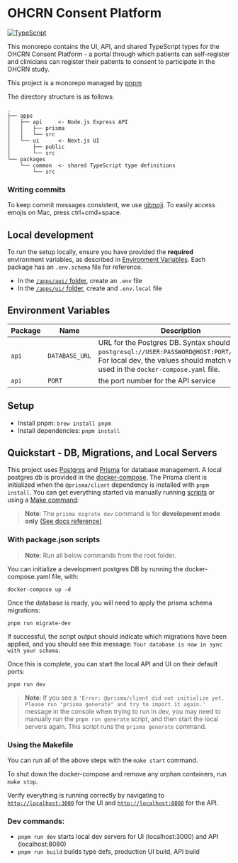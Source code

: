 # OHCRN Consent Platform

[![TypeScript](https://img.shields.io/badge/types-%20TypeScript-blue)](https://www.typescriptlang.org/)

<!-- [![Prettier](https://img.shields.io/badge/styled_with-prettier-ff69b4.svg)](https://prettier.io/) -->

<!-- | Release    | Build Status                                                                                                                                                                    |
| ---------- | ------------------------------------------------------------------------------------------------------------------------------------------------------------------------------- |
| **Edge**   | [![Build Status](https://jenkins.qa.cancercollaboratory.org/buildStatus/icon?job=ARGO%2Fui%2Fdevelop)](https://jenkins.qa.cancercollaboratory.org/job/ARGO/job/ui/job/develop/) |
| **Latest** | [![Build Status](https://jenkins.qa.cancercollaboratory.org/buildStatus/icon?job=ARGO%2Fui%2Fmaster)](https://jenkins.qa.cancercollaboratory.org/job/ARGO/job/ui/job/master/)   | -->

This monorepo contains the UI, API, and shared TypeScript types for the OHCRN Consent Platform - a portal through which patients can self-register and clinicians can register their patients to consent to participate in the OHCRN study.

This project is a monorepo managed by [pnpm](https://pnpm.io/motivation)

The directory structure is as follows:

```
.
├── apps
│   ├── api     <- Node.js Express API
│   │   ├── prisma
│   │   └── src
│   └── ui      <- Next.js UI
│       ├── public
│       └── src
└── packages
    └── common  <- shared TypeScript type definitions
        └── src
```

### Writing commits

To keep commit messages consistent, we use [gitmoji](https://gitmoji.dev). To easily access emojis on Mac, press ctrl+cmd+space.

<!--
### Type checking

- `npm run type-check`: trigger TypeScript type check for whole repo
- `npm run type-check -- --watch`: runs the above with watch mode
  - Any `npm run type-check` triggers `tsc`, so any flag layed out [here](https://www.typescriptlang.org/docs/handbook/compiler-options.html) can be used
- If using [vscode](https://code.visualstudio.com/) (recommended), `tsc` can also be run as a task in the editor:
  - `Cmd+Shift+B`, then select `tsc:build - tsconfig.json`
  - This will report errors in vscode's `PROBLEMS` tab -->

## Local development

To run the setup locally, ensure you have provided the **required** environment variables, as described in [Environment Variables](#environment-variables). Each package has an `.env.schema` file for reference.

- In the [`/apps/api/` folder](./apps/api/), create an `.env` file
- In the [`/apps/ui/` folder](./apps/ui/), create and `.env.local` file

## Environment Variables

| Package | Name           | Description                                                                                                                                                                          | Type     | Required | Default |
| ------- | -------------- | ------------------------------------------------------------------------------------------------------------------------------------------------------------------------------------ | -------- | -------- | ------- |
| `api`   | `DATABASE_URL` | URL for the Postgres DB. Syntax should match `postgresql://USER:PASSWORD@HOST:PORT/DATABASE`. For local dev, the values should match what is used in the `docker-compose.yaml` file. | `string` | Required | -       |
| `api`   | `PORT`         | the port number for the API service                                                                                                                                                  | `number` | Optional | `8080`  |

## Setup

- Install pnpm: `brew install pnpm`
- Install dependencies: `pnpm install`

## Quickstart - DB, Migrations, and Local Servers

This project uses [Postgres](https://www.postgresql.org/) and [Prisma](https://www.prisma.io/docs) for database management. A local postgres db is provided in the [docker-compose](./docker-compose.yaml). The Prisma client is initialized when the `@prisma/client` dependency is installed with `pnpm install`. You can get everything started via manually running [scripts](#with-packagejson-scripts) or using a [Make command](#using-the-makefile):

> **Note**: The `prisma migrate dev` command is for **development mode only** [(See docs reference)](https://www.prisma.io/docs/concepts/components/prisma-migrate/migrate-development-production#create-and-apply-migrations)

### With package.json scripts

> **Note**: Run all below commands from the root folder.

You can initialize a development postgres DB by running the docker-compose.yaml file, with:

`docker-compose up -d`

Once the database is ready, you will need to apply the prisma schema migrations:

`pnpm run migrate-dev`

If successful, the script output should indicate which migrations have been applied, and you should see this message: `Your database is now in sync with your schema.`

Once this is complete, you can start the local API and UI on their default ports:

`pnpm run dev`

> **Note**: If you see a `'Error: @prisma/client did not initialize yet. Please run "prisma generate" and try to import it again.'` message in the console when trying to run in dev, you may need to manually run the `pnpm run generate` script, and then start the local servers again. This script runs the `prisma generate` command.

### Using the Makefile

You can run all of the above steps with the `make start` command.

To shut down the docker-compose and remove any orphan containers, run `make stop`.

<!-- ### Starting local back-end services

A [docker-compose](https://docs.docker.com/compose/) setup is available in the [`compose`](./compose) folder.
Navigate to `/compose` (`cd ./compose`) and Follow the instructions found in [`compose/README.md`](compose/README.md) to start a local cluster of Argo Platform micro services. -->

<!-- - Set up environment: copy `.env.schema` to `.env` and update environment accordingly. Out-of-the-box values are meant for local development. -->

Verify everything is running correctly by navigating to [`http://localhost:3000`](http://localhost:3000) for the UI and [`http://localhost:8080`](http://localhost:8080/health) for the API.

### Dev commands:

- `pnpm run dev` starts local dev servers for UI (localhost:3000) and API (localhost:8080)
- `pnpm run build` builds type defs, production UI build, API build
